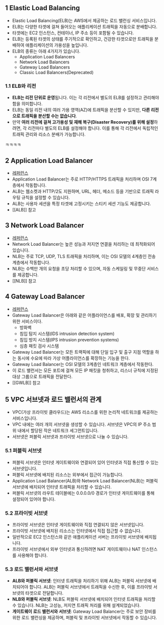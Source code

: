 ## 1 Elastic Load Balancing

- Elastic Load Balancing(ELB)는 AWS에서 제공하는 로드 밸런싱 서비스입니다.
- ELB는 다양한 타겟에 걸쳐 들어오는 애플리케이션 트래픽을 자동으로 분배합니다.
- 타겟에는 EC2 인스턴스, 컨테이너, IP 주소 등이 포함될 수 있습니다.
- ELB는 등록된 타겟의 상태를 주기적으로 확인하고, 건강한 타겟으로만 트래픽을 분배하여 애플리케이션의 가용성을 높입니다.
- ELB의 종류는 아래 4가지가 있습니다.
	- Application Load Balancers
	- Network Load Balancers
	- Gateway Load Balancers
	- Classic Load Balancers(Deprecated)



### 1.1 ELB와 리전

- **ELB는 리전 단위로 운영**됩니다. 이는 각 리전에서 별도의 ELB를 설정하고 관리해야 함을 의미합니다.
- ELB는 동일 리전 내의 여러 가용 영역(AZ)에 트래픽을 분산할 수 있지만, **다른 리전으로 트래픽을 분산할 수는 없습니다**.
- 만약 **여러 리전에 걸쳐 고가용성 및 재해 복구(Disaster Recovery)를 위해 설정**하려면, 각 리전마다 별도의 ELB를 설정해야 합니다. 이를 통해 각 리전에서 독립적인 트래픽 관리와 리소스 분배가 가능합니다.

ㅋㅋㅋㅋ

## 2 Application Load Balancer

 * [레퍼런스](https://docs.aws.amazon.com/elasticloadbalancing/latest/application/introduction.html)
 * Application Load Balancer는 주로 HTTP/HTTPS 트래픽을 처리하며 OSI 7계층에서 작동합니다.
 * ALB는 웹소켓과 HTTP/2도 지원하며, URL, 헤더, 메소드 등을 기반으로 트래픽 라우팅 규칙을 설정할 수 있습니다.
 * ALB는 사용자 세션을 특정 타겟에 고정시키는 스티키 세션 기능도 제공합니다.
 * [[ALB]] 참고



## 3 Network Load Balancer

* [레퍼런스](https://docs.aws.amazon.com/elasticloadbalancing/latest/network/introduction.html)
* Network Load Balancer는 높은 성능과 저지연 연결을 처리하는 데 최적화되어 있습니다. 
* NLB는 주로 TCP, UDP, TLS 트래픽을 처리하며, 이는 OSI 모델의 4계층인 전송 계층에서 작동합니다.
* NLB는 수백만 개의 요청을 초당 처리할 수 있으며, 자동 스케일링 및 무중단 서비스를 제공합니다.
* [[NLB]] 참고



## 4 Gateway Load Balancer

- [레퍼런스](https://docs.aws.amazon.com/elasticloadbalancing/latest/gateway/introduction.html)
- Gateway Load Balancer은 아래와 같은 어플라이언스를 배포, 확장 및 관리하기 위한 서비스이다.
	- 방화벽
	- 침입 탐지 시스템(IDS intrusion detection system)
	- 침입 방지 시스템(IPS intrusion prevention systems)
	- 심층 패킷 검사 시스템
- Gateway Load Balancer는 모든 트랙픽에 대해 단일 입구 및 출구 지점 역할을 하는 동시에 수요에 따라 가상 어플라이언스를 확장하는 기능을 한다.
- Gateway Load Balancer는 OSI 모델의 3계층인 네트워크 계층에서 작동한다.
- 이 로드 밸런서는 모든 포트에 걸쳐 모든 IP 패킷을 청취하고, 리스너 규칙에 지정된 대상 그룹으로 트래픽을 전달한다.
- [[GWLB]] 참고



## 5 VPC 서브넷과 로드 밸런서의 관계

- VPC(가상 프라이빗 클라우드)는 AWS 리소스를 위한 논리적 네트워크를 제공하는 서비스입니다.
- VPC 내에는 여러 개의 서브넷을 생성할 수 있습니다. 서브넷은 VPC의 IP 주소 범위 내에서 할당된 작은 네트워크 세그먼트입니다.
- 서브넷은 퍼블릭 서브넷과 프라이빗 서브넷으로 나눌 수 있습니다.



### 5.1 퍼블릭 서브넷

- 퍼블릭 서브넷은 인터넷 게이트웨이와 연결되어 있어 인터넷과 직접 통신할 수 있는 서브넷입니다.
- 퍼블릭 서브넷에 배치된 리소스는 외부에서 접근이 가능합니다.
- Application Load Balancer(ALB)와 Network Load Balancer(NLB)는 퍼블릭 서브넷에 배치되어 인터넷 트래픽을 처리할 수 있습니다.
- 퍼블릭 서브넷의 라우트 테이블에는 0.0.0.0/0 경로가 인터넷 게이트웨이를 통해 설정되어 있어야 합니다.



### 5.2 프라이빗 서브넷

- 프라이빗 서브넷은 인터넷 게이트웨이와 직접 연결되지 않은 서브넷입니다.
- 프라이빗 서브넷에 배치된 리소스는 인터넷에서 직접 접근할 수 없습니다.
- 일반적으로 EC2 인스턴스와 같은 애플리케이션 서버는 프라이빗 서브넷에 배치됩니다.
- 프라이빗 서브넷에서 외부 인터넷과 통신하려면 NAT 게이트웨이나 NAT 인스턴스를 사용해야 합니다.



### 5.3 로드 밸런서와 서브넷

- **ALB와 퍼블릭 서브넷**: 인터넷 트래픽을 처리하기 위해 ALB는 퍼블릭 서브넷에 배치되어야 합니다. ALB는 퍼블릭 서브넷에서 트래픽을 수신한 후, 이를 프라이빗 서브넷의 타겟으로 전달합니다.
- **NLB와 퍼블릭 서브넷**: NLB도 퍼블릭 서브넷에 배치되어 인터넷 트래픽을 처리할 수 있습니다. NLB는 고성능, 저지연 트래픽 처리를 위해 설계되었습니다.
- **게이트웨이 로드 밸런서와 서브넷**: Gateway Load Balancer는 주로 보안 장비를 위한 로드 밸런싱을 제공하며, 퍼블릭 및 프라이빗 서브넷에서 작동할 수 있습니다.